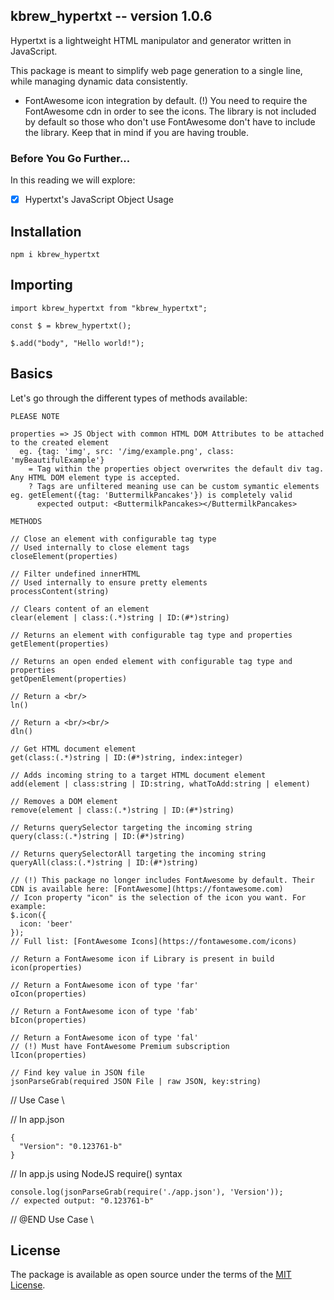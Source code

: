 ## kbrew_hypertxt -- version 1.0.6

Hypertxt is a lightweight HTML manipulator and generator written in JavaScript.

This package is meant to simplify web page generation to a single line, while managing dynamic data consistently.

- FontAwesome icon integration by default.
  (!) You need to require the FontAwesome cdn in order to see the icons. The library is not included by default so those who don't use FontAwesome don't have to include the library. Keep that in mind if you are having trouble.

### Before You Go Further...

In this reading we will explore:

- [x] Hypertxt's JavaScript Object Usage

## Installation

```
npm i kbrew_hypertxt
```

## Importing

```
import kbrew_hypertxt from "kbrew_hypertxt";

const $ = kbrew_hypertxt();

$.add("body", "Hello world!");
```

## Basics

Let's go through the different types of methods available:

```
PLEASE NOTE

properties => JS Object with common HTML DOM Attributes to be attached to the created element
  eg. {tag: 'img', src: '/img/example.png', class: 'myBeautifulExample'}
    = Tag within the properties object overwrites the default div tag. Any HTML DOM element type is accepted.
    ? Tags are unfiltered meaning use can be custom symantic elements eg. getElement({tag: 'ButtermilkPancakes'}) is completely valid
      expected output: <ButtermilkPancakes></ButtermilkPancakes>

METHODS

// Close an element with configurable tag type
// Used internally to close element tags
closeElement(properties)

// Filter undefined innerHTML
// Used internally to ensure pretty elements
processContent(string)

// Clears content of an element
clear(element | class:(.*)string | ID:(#*)string)

// Returns an element with configurable tag type and properties
getElement(properties)

// Returns an open ended element with configurable tag type and properties
getOpenElement(properties)

// Return a <br/>
ln()

// Return a <br/><br/>
dln()

// Get HTML document element
get(class:(.*)string | ID:(#*)string, index:integer)

// Adds incoming string to a target HTML document element
add(element | class:string | ID:string, whatToAdd:string | element)

// Removes a DOM element
remove(element | class:(.*)string | ID:(#*)string)

// Returns querySelector targeting the incoming string
query(class:(.*)string | ID:(#*)string)

// Returns querySelectorAll targeting the incoming string
queryAll(class:(.*)string | ID:(#*)string)

// (!) This package no longer includes FontAwesome by default. Their CDN is available here: [FontAwesome](https://fontawesome.com)
// Icon property "icon" is the selection of the icon you want. For example:
$.icon({
  icon: 'beer'
});
// Full list: [FontAwesome Icons](https://fontawesome.com/icons)

// Return a FontAwesome icon if Library is present in build
icon(properties)

// Return a FontAwesome icon of type 'far'
oIcon(properties)

// Return a FontAwesome icon of type 'fab'
bIcon(properties)

// Return a FontAwesome icon of type 'fal'
// (!) Must have FontAwesome Premium subscription
lIcon(properties)

// Find key value in JSON file
jsonParseGrab(required JSON File | raw JSON, key:string)
```

// Use Case \\

// In app.json

```
{
  "Version": "0.123761-b"
}
```

// In app.js using NodeJS require() syntax

```
console.log(jsonParseGrab(require('./app.json'), 'Version'));
// expected output: "0.123761-b"
```

// @END Use Case \\

## License

The package is available as open source under the terms of the [MIT License](https://opensource.org/licenses/MIT).
